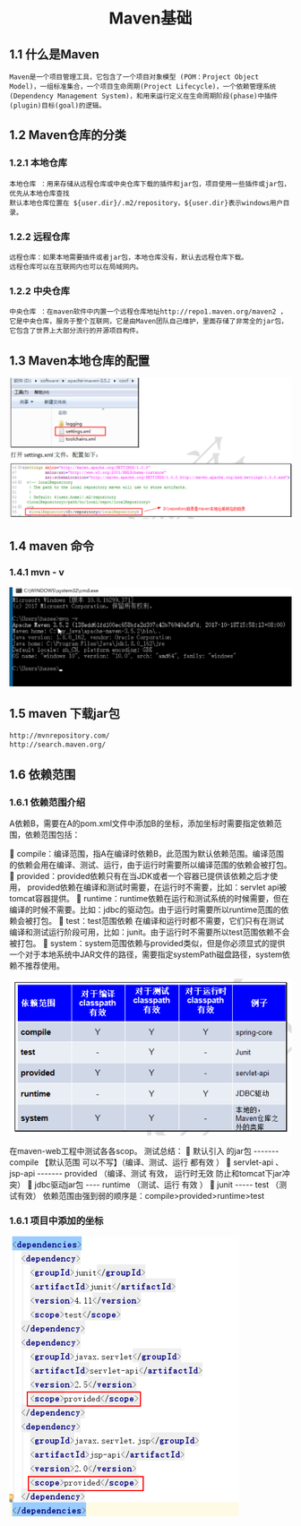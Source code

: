 <h1 align = "center">Maven基础</h1>

## 1.1  什么是Maven

```
Maven是一个项目管理工具，它包含了一个项目对象模型 (POM：Project Object Model)，一组标准集合，一个项目生命周期(Project Lifecycle)，一个依赖管理系统(Dependency Management System)，和用来运行定义在生命周期阶段(phase)中插件(plugin)目标(goal)的逻辑。
```

## 1.2 Maven仓库的分类

### 1.2.1  本地仓库

```
本地仓库 ：用来存储从远程仓库或中央仓库下载的插件和jar包，项目使用一些插件或jar包，优先从本地仓库查找
默认本地仓库位置在 ${user.dir}/.m2/repository，${user.dir}表示windows用户目录。
```

### 1.2.2  远程仓库

```
远程仓库：如果本地需要插件或者jar包，本地仓库没有，默认去远程仓库下载。
远程仓库可以在互联网内也可以在局域网内。
```

### 1.2.2  中央仓库

```
中央仓库 ：在maven软件中内置一个远程仓库地址http://repo1.maven.org/maven2 ，它是中央仓库，服务于整个互联网，它是由Maven团队自己维护，里面存储了非常全的jar包，它包含了世界上大部分流行的开源项目构件。
```

## 1.3  Maven本地仓库的配置

![image-20210302140940315](../../../图片/image-20210302140940315.png)

## 1.4 maven 命令

### 1.4.1 mvn - v

![image-20210302172821369](../../../图片/image-20210302172821369.png)

## 1.5  maven  下载jar包

```
http://mvnrepository.com/
http://search.maven.org/
```

## 1.6 依赖范围

### 1.6.1 依赖范围介绍

A依赖B，需要在A的pom.xml文件中添加B的坐标，添加坐标时需要指定依赖范围，依赖范围包括：

 compile：编译范围，指A在编译时依赖B，此范围为默认依赖范围。编译范围的依赖会用在编译、测试、运行，由于运行时需要所以编译范围的依赖会被打包。
 provided：provided依赖只有在当JDK或者一个容器已提供该依赖之后才使用， provided依赖在编译和测试时需要，在运行时不需要，比如：servlet api被tomcat容器提供。
 runtime：runtime依赖在运行和测试系统的时候需要，但在编译的时候不需要。比如：jdbc的驱动包。由于运行时需要所以runtime范围的依赖会被打包。
 test：test范围依赖 在编译和运行时都不需要，它们只有在测试编译和测试运行阶段可用，比如：junit。由于运行时不需要所以test范围依赖不会被打包。
 system：system范围依赖与provided类似，但是你必须显式的提供一个对于本地系统中JAR文件的路径，需要指定systemPath磁盘路径，system依赖不推荐使用。

![image-20210303113300263](../../../图片/image-20210303113300263.png)

在maven-web工程中测试各各scop。
测试总结：
 默认引入 的jar包 ------- compile 【默认范围 可以不写】（编译、测试、运行 都有效 ）
 servlet-api 、jsp-api ------- provided （编译、测试 有效， 运行时无效 防止和tomcat下jar冲突）
 jdbc驱动jar包 ---- runtime （测试、运行 有效 ）
 junit ----- test （测试有效）
依赖范围由强到弱的顺序是：compile>provided>runtime>test

### 1.6.1  项目中添加的坐标

![image-20210303113424655](../../../图片/image-20210303113424655.png)